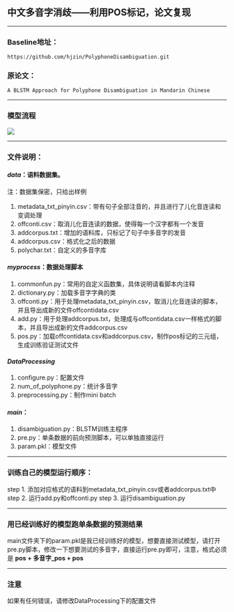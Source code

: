 ## 中文多音字消歧——利用POS标记，论文复现

***

### Baseline地址：
	https://github.com/hjzin/PolyphoneDisambiguation.git

### 原论文：
	A BLSTM Approach for Polyphone Disambiguation in Mandarin Chinese

***

### 模型流程
![](https://graph.baidu.com/resource/112bc5d313bfde68b3c2c01562920395.jpg)



***

### 文件说明：
#### *data*：语料数据集。
注：数据集保密，只给出样例
1. metadata_txt_pinyin.csv：带有句子全部注音的，并且进行了儿化音连读和变调处理
2. offconti.csv：取消儿化音连读的数据，使得每一个汉字都有一个发音
3. addcorpus.txt：增加的语料库，只标记了句子中多音字的发音
4. addcorpus.csv：格式化之后的数据
5. polychar.txt：自定义的多音字库

#### *myprocess*：数据处理脚本
1. commonfun.py：常用的自定义函数集，具体说明请看脚本内注释
2. dictionary.py：加载多音字字典的类
3. offconti.py：用于处理metadata_txt_pinyin.csv，取消儿化音连读的脚本，并且导出成新的文件offcontidata.csv
4. add.py：用于处理addcorpus.txt，处理成与offcontidata.csv一样格式的脚本，并且导出成新的文件addcorpus.csv
5. pos.py：加载offcontidata.csv和addcorpus.csv，制作pos标记的三元组，生成训练验证测试文件

#### *DataProcessing*
1. configure.py：配置文件
2. num_of_polyphone.py：统计多音字
3. preprocessing.py：制作mini batch

#### *main*：
1. disambiguation.py：BLSTM训练主程序
2. pre.py：单条数据的前向预测脚本，可以单独直接运行
3. param.pkl：模型文件

***

### 训练自己的模型运行顺序：
step 1. 添加对应格式的语料到metadata_txt_pinyin.csv或者addcorpus.txt中
step 2. 运行add.py和offconti.py
step 3. 运行disambiguation.py

***

### 用已经训练好的模型跑单条数据的预测结果
main文件夹下的param.pkl是我已经训练好的模型，想要直接测试模型，请打开pre.py脚本，修改一下想要测试的多音字，直接运行pre.py即可，注意，格式必须是 **pos + 多音字_pos + pos**

***

### 注意
如果有任何错误，请修改DataProcessing下的配置文件



